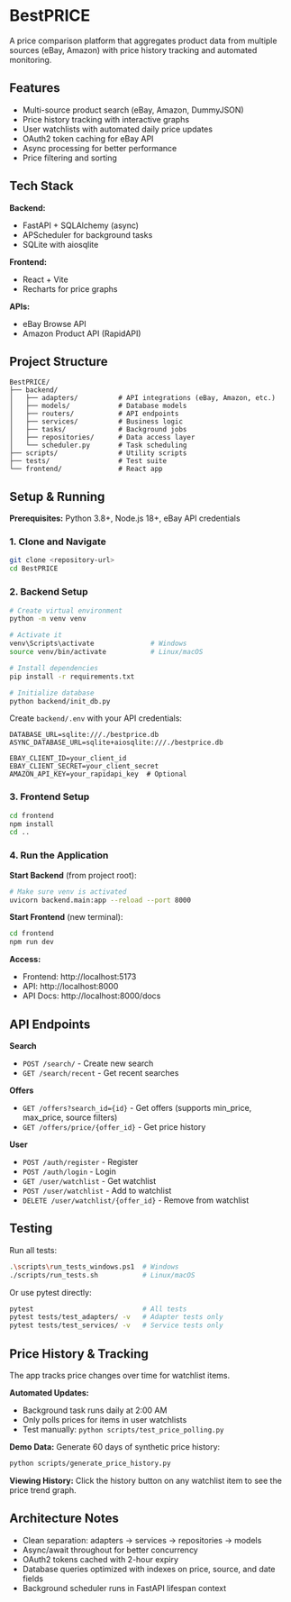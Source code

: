 # BestPRICE

A price comparison platform that aggregates product data from multiple sources (eBay, Amazon) with price history tracking and automated monitoring.

## Features

- Multi-source product search (eBay, Amazon, DummyJSON)
- Price history tracking with interactive graphs
- User watchlists with automated daily price updates
- OAuth2 token caching for eBay API
- Async processing for better performance
- Price filtering and sorting

## Tech Stack

**Backend:**
- FastAPI + SQLAlchemy (async)
- APScheduler for background tasks
- SQLite with aiosqlite

**Frontend:**
- React + Vite
- Recharts for price graphs

**APIs:**
- eBay Browse API
- Amazon Product API (RapidAPI)

## Project Structure

```
BestPRICE/
├── backend/
│   ├── adapters/          # API integrations (eBay, Amazon, etc.)
│   ├── models/            # Database models
│   ├── routers/           # API endpoints
│   ├── services/          # Business logic
│   ├── tasks/             # Background jobs
│   ├── repositories/      # Data access layer
│   └── scheduler.py       # Task scheduling
├── scripts/               # Utility scripts
├── tests/                 # Test suite
└── frontend/              # React app
```

## Setup & Running

**Prerequisites:** Python 3.8+, Node.js 18+, eBay API credentials

### 1. Clone and Navigate
```bash
git clone <repository-url>
cd BestPRICE
```

### 2. Backend Setup

```bash
# Create virtual environment
python -m venv venv

# Activate it
venv\Scripts\activate              # Windows
source venv/bin/activate           # Linux/macOS

# Install dependencies
pip install -r requirements.txt

# Initialize database
python backend/init_db.py
```

Create `backend/.env` with your API credentials:
```env
DATABASE_URL=sqlite:///./bestprice.db
ASYNC_DATABASE_URL=sqlite+aiosqlite:///./bestprice.db

EBAY_CLIENT_ID=your_client_id
EBAY_CLIENT_SECRET=your_client_secret
AMAZON_API_KEY=your_rapidapi_key  # Optional
```

### 3. Frontend Setup

```bash
cd frontend
npm install
cd ..
```

### 4. Run the Application

**Start Backend** (from project root):
```bash
# Make sure venv is activated
uvicorn backend.main:app --reload --port 8000
```

**Start Frontend** (new terminal):
```bash
cd frontend
npm run dev
```

**Access:**
- Frontend: http://localhost:5173
- API: http://localhost:8000
- API Docs: http://localhost:8000/docs

## API Endpoints

**Search**
- `POST /search/` - Create new search
- `GET /search/recent` - Get recent searches

**Offers**
- `GET /offers?search_id={id}` - Get offers (supports min_price, max_price, source filters)
- `GET /offers/price/{offer_id}` - Get price history

**User**
- `POST /auth/register` - Register
- `POST /auth/login` - Login
- `GET /user/watchlist` - Get watchlist
- `POST /user/watchlist` - Add to watchlist
- `DELETE /user/watchlist/{offer_id}` - Remove from watchlist

## Testing

Run all tests:
```bash
.\scripts\run_tests_windows.ps1  # Windows
./scripts/run_tests.sh           # Linux/macOS
```

Or use pytest directly:
```bash
pytest                           # All tests
pytest tests/test_adapters/ -v   # Adapter tests only
pytest tests/test_services/ -v   # Service tests only
```

## Price History & Tracking

The app tracks price changes over time for watchlist items.

**Automated Updates:**
- Background task runs daily at 2:00 AM
- Only polls prices for items in user watchlists
- Test manually: `python scripts/test_price_polling.py`

**Demo Data:**
Generate 60 days of synthetic price history:
```bash
python scripts/generate_price_history.py
```

**Viewing History:**
Click the history button on any watchlist item to see the price trend graph.

## Architecture Notes

- Clean separation: adapters → services → repositories → models
- Async/await throughout for better concurrency
- OAuth2 tokens cached with 2-hour expiry
- Database queries optimized with indexes on price, source, and date fields
- Background scheduler runs in FastAPI lifespan context
